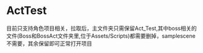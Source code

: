 # ActTest
目前只支持角色项目相关，拉取后，主文件夹只需保留Act_Test,其中boss相关的文件(Boss和BossAct文件夹里,位于Assets/Scripts)都需要删掉，samplescene不需要，其余保留即可正常打开项目
